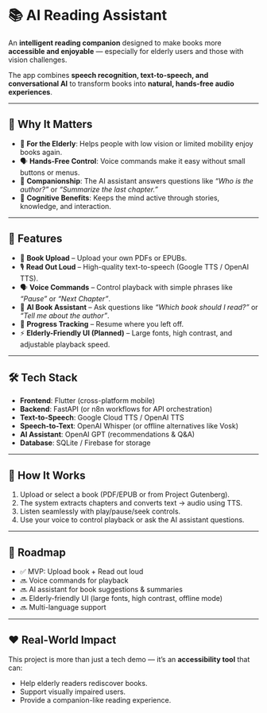# 📚 AI Reading Assistant  

An **intelligent reading companion** designed to make books more **accessible and enjoyable** — especially for elderly users and those with vision challenges.  

The app combines **speech recognition, text-to-speech, and conversational AI** to transform books into **natural, hands-free audio experiences**.  

---

## 🌟 Why It Matters  

- 👵 **For the Elderly**: Helps people with low vision or limited mobility enjoy books again.  
- 🗣️ **Hands-Free Control**: Voice commands make it easy without small buttons or menus.  
- 🤖 **Companionship**: The AI assistant answers questions like *“Who is the author?”* or *“Summarize the last chapter.”*  
- 🧠 **Cognitive Benefits**: Keeps the mind active through stories, knowledge, and interaction.  

---

## 🚀 Features  

- 📖 **Book Upload** – Upload your own PDFs or EPUBs.  
- 🎙️ **Read Out Loud** – High-quality text-to-speech (Google TTS / OpenAI TTS).  
- 🗣️ **Voice Commands** – Control playback with simple phrases like *“Pause”* or *“Next Chapter”*.  
- 🤖 **AI Book Assistant** – Ask questions like *“Which book should I read?”* or *“Tell me about the author”*.  
- 🔖 **Progress Tracking** – Resume where you left off.  
- ⚡ **Elderly-Friendly UI (Planned)** – Large fonts, high contrast, and adjustable playback speed.  

---

## 🛠️ Tech Stack  

- **Frontend**: Flutter (cross-platform mobile)  
- **Backend**: FastAPI (or n8n workflows for API orchestration)  
- **Text-to-Speech**: Google Cloud TTS / OpenAI TTS  
- **Speech-to-Text**: OpenAI Whisper (or offline alternatives like Vosk)  
- **AI Assistant**: OpenAI GPT (recommendations & Q&A)  
- **Database**: SQLite / Firebase for storage  

---

## 📂 How It Works  

1. Upload or select a book (PDF/EPUB or from Project Gutenberg).  
2. The system extracts chapters and converts text → audio using TTS.  
3. Listen seamlessly with play/pause/seek controls.  
4. Use your voice to control playback or ask the AI assistant questions.  

---

## 🎯 Roadmap  

- ✅ MVP: Upload book + Read out loud  
- 🔜 Voice commands for playback  
- 🔜 AI assistant for book suggestions & summaries  
- 🔜 Elderly-friendly UI (large fonts, high contrast, offline mode)  
- 🔜 Multi-language support  

---

## ❤️ Real-World Impact  

This project is more than just a tech demo — it’s an **accessibility tool** that can:  
- Help elderly readers rediscover books.  
- Support visually impaired users.  
- Provide a companion-like reading experience.  
